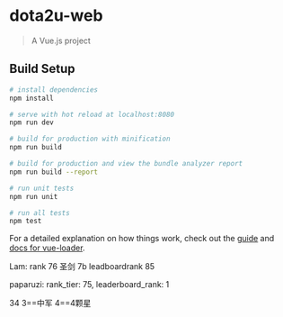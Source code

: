 # dota2u-web

> A Vue.js project

## Build Setup

``` bash
# install dependencies
npm install

# serve with hot reload at localhost:8080
npm run dev

# build for production with minification
npm run build

# build for production and view the bundle analyzer report
npm run build --report

# run unit tests
npm run unit

# run all tests
npm test
```

For a detailed explanation on how things work, check out the [guide](http://vuejs-templates.github.io/webpack/) and [docs for vue-loader](http://vuejs.github.io/vue-loader).



Lam:
rank 76 圣剑 7b
leadboardrank 85


paparuzi:
rank_tier: 75,
leaderboard_rank: 1



34  3==中军
        4==4颗星
